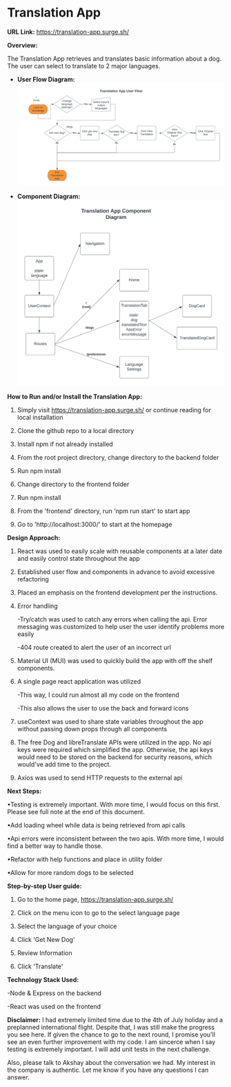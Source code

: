 # Translation App

**URL Link:** https://translation-app.surge.sh/

**Overview:**

The Translation App retrieves and translates basic information about a dog. The user can select to translate to 2 major languages.

- **User Flow Diagram:**
  ![db schema model](User_Flow.png?raw=true 'database_schema')

- **Component Diagram:**
  ![db schema model](Component_Diagram.png?raw=true 'database_schema')

**How to Run and/or Install the Translation App:**

1. Simply visit https://translation-app.surge.sh/ or continue reading for local installation

2. Clone the github repo to a local directory

3. Install npm if not already installed

4. From the root project directory, change directory to the backend folder

5. Run npm install

6. Change directory to the frontend folder

7. Run npm install

8. From the 'frontend' directory, run 'npm run start' to start app

9. Go to 'http://localhost:3000/' to start at the homepage

**Design Approach:**

1. React was used to easily scale with reusable components at a later date and easily control state throughout the app

2. Established user flow and components in advance to avoid excessive refactoring

3. Placed an emphasis on the frontend development per the instructions.

4. Error handling

   -Try/catch was used to catch any errors when calling the api. Error messaging was customized to help user the user identify problems more easily

   -404 route created to alert the user of an incorrect url

5. Material UI (MUI) was used to quickly build the app with off the shelf components.

6. A single page react application was utilized

   -This way, I could run almost all my code on the frontend

   -This also allows the user to use the back and forward icons

7. useContext was used to share state variables throughout the app without passing down props through all components

8. The free Dog and libreTranslate APIs were utilized in the app. No api keys were required which simplified the app. Otherwise, the api keys would need to be stored on the backend for security reasons, which would've add time to the project.

9. Axios was used to send HTTP requests to the external api

**Next Steps:**

•Testing is extremely important. With more time, I would focus on this first. Please see full note at the end of this document.

•Add loading wheel while data is being retrieved from api calls

•Api errors were inconsistent between the two apis. With more time, I would find a better way to handle those.

•Refactor with help functions and place in utility folder

•Allow for more random dogs to be selected

**Step-by-step User guide:**

1. Go to the home page, https://translation-app.surge.sh/

2. Click on the menu icon to go to the select language page

3. Select the language of your choice

4. Click 'Get New Dog'

5. Review Information

6. Click 'Translate'

**Technology Stack Used:**

-Node & Express on the backend

-React was used on the frontend

**Disclaimer:**
I had extremely limited time due to the 4th of July holiday and a preplanned international flight. Despite that, I was still make the progress you see here. If given the chance to go to the next round, I promise you'll see an even further improvement with my code. I am sincerce when I say testing is extremely important. I will add unit tests in the next challenge.

Also, please talk to Akshay about the conversation we had. My interest in the company is authentic. Let me know if you have any questions I can answer.
